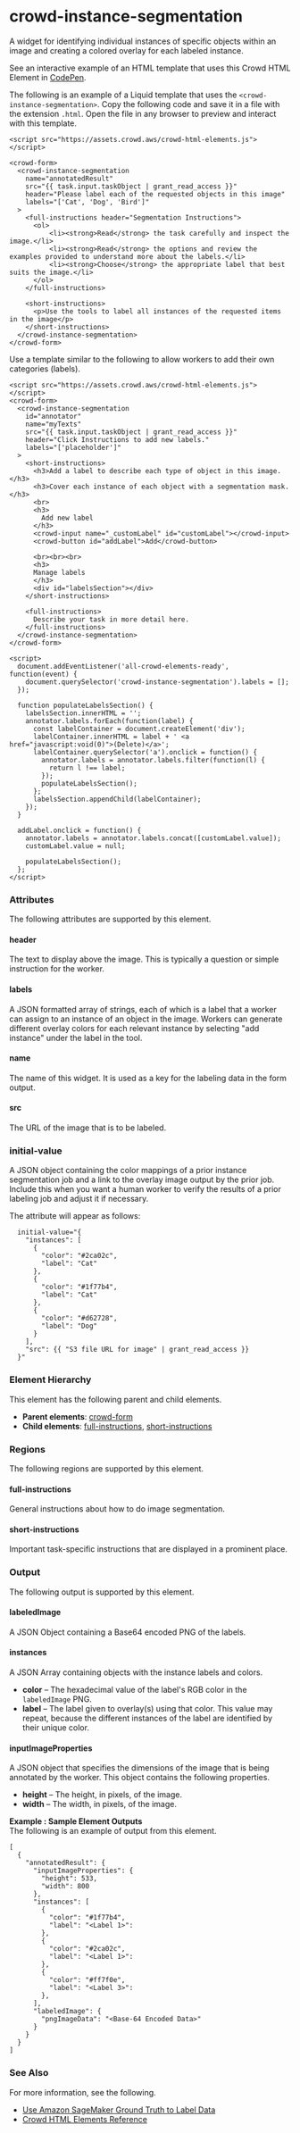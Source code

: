 # crowd\-instance\-segmentation<a name="sms-ui-template-crowd-instance-segmentation"></a>

A widget for identifying individual instances of specific objects within an image and creating a colored overlay for each labeled instance\.

See an interactive example of an HTML template that uses this Crowd HTML Element in [CodePen](https://codepen.io/sagemaker_crowd_html_elements/pen/PoWwvwG)\.

The following is an example of a Liquid template that uses the `<crowd-instance-segmentation>`\. Copy the following code and save it in a file with the extension `.html`\. Open the file in any browser to preview and interact with this template\. 

```
<script src="https://assets.crowd.aws/crowd-html-elements.js"></script>

<crowd-form>
  <crowd-instance-segmentation
    name="annotatedResult"
    src="{{ task.input.taskObject | grant_read_access }}"
    header="Please label each of the requested objects in this image"
    labels="['Cat', 'Dog', 'Bird']"
  >
    <full-instructions header="Segmentation Instructions">
      <ol>
          <li><strong>Read</strong> the task carefully and inspect the image.</li>
          <li><strong>Read</strong> the options and review the examples provided to understand more about the labels.</li>
          <li><strong>Choose</strong> the appropriate label that best suits the image.</li>
      </ol>
    </full-instructions>

    <short-instructions>
      <p>Use the tools to label all instances of the requested items in the image</p>
    </short-instructions>
  </crowd-instance-segmentation>
</crowd-form>
```

Use a template similar to the following to allow workers to add their own categories \(labels\)\.

```
<script src="https://assets.crowd.aws/crowd-html-elements.js"></script>
<crowd-form>
  <crowd-instance-segmentation
    id="annotator"
    name="myTexts"
    src="{{ task.input.taskObject | grant_read_access }}"
    header="Click Instructions to add new labels."
    labels="['placeholder']"
  >
    <short-instructions>
      <h3>Add a label to describe each type of object in this image.</h3>
      <h3>Cover each instance of each object with a segmentation mask.</h3>
      <br>
      <h3>
        Add new label
      </h3>
      <crowd-input name="_customLabel" id="customLabel"></crowd-input>
      <crowd-button id="addLabel">Add</crowd-button>
      
      <br><br><br>
      <h3>
      Manage labels
      </h3>
      <div id="labelsSection"></div>
    </short-instructions>
    
    <full-instructions>
      Describe your task in more detail here.
    </full-instructions>
  </crowd-instance-segmentation>
</crowd-form>

<script>
  document.addEventListener('all-crowd-elements-ready', function(event) {
    document.querySelector('crowd-instance-segmentation').labels = [];  
  });
  
  function populateLabelsSection() {
    labelsSection.innerHTML = '';
    annotator.labels.forEach(function(label) {
      const labelContainer = document.createElement('div');
      labelContainer.innerHTML = label + ' <a href="javascript:void(0)">(Delete)</a>';
      labelContainer.querySelector('a').onclick = function() {
        annotator.labels = annotator.labels.filter(function(l) {
          return l !== label;
        });
        populateLabelsSection();
      };
      labelsSection.appendChild(labelContainer);
    });
  }

  addLabel.onclick = function() {
    annotator.labels = annotator.labels.concat([customLabel.value]);
    customLabel.value = null;
    
    populateLabelsSection();
  };
</script>
```

### Attributes<a name="instance-segmentation-attributes"></a>

The following attributes are supported by this element\.

#### header<a name="instance-segmentation-attributes-header"></a>

The text to display above the image\. This is typically a question or simple instruction for the worker\.

#### labels<a name="instance-segmentation-attributes-labels"></a>

A JSON formatted array of strings, each of which is a label that a worker can assign to an instance of an object in the image\. Workers can generate different overlay colors for each relevant instance by selecting "add instance" under the label in the tool\.

#### name<a name="instance-segmentation-attributes-name"></a>

The name of this widget\. It is used as a key for the labeling data in the form output\.

#### src<a name="instance-segmentation-attributes-src"></a>

The URL of the image that is to be labeled\.

### initial\-value<a name="instance-segmentation-attributes-initial-value"></a>

A JSON object containing the color mappings of a prior instance segmentation job and a link to the overlay image output by the prior job\. Include this when you want a human worker to verify the results of a prior labeling job and adjust it if necessary\.

The attribute will appear as follows:

```
  initial-value="{
    "instances": [
      {
        "color": "#2ca02c",
        "label": "Cat"
      },
      {
        "color": "#1f77b4",
        "label": "Cat"
      },
      {
        "color": "#d62728",
        "label": "Dog"
      }
    ],
    "src": {{ "S3 file URL for image" | grant_read_access }}
  }"
```

### Element Hierarchy<a name="instance-segmentation-element-hierarchy"></a>

This element has the following parent and child elements\.
+ **Parent elements**: [crowd\-form](sms-ui-template-crowd-form.md)
+ **Child elements**: [full\-instructions](#instance-segmentation-regions-full-instructions), [short\-instructions](#instance-segmentation-regions-short-instructions)

### Regions<a name="instance-segmentation-regions"></a>

The following regions are supported by this element\.

#### full\-instructions<a name="instance-segmentation-regions-full-instructions"></a>

General instructions about how to do image segmentation\.

#### short\-instructions<a name="instance-segmentation-regions-short-instructions"></a>

Important task\-specific instructions that are displayed in a prominent place\.

### Output<a name="instance-segmentation-output"></a>

The following output is supported by this element\.

#### labeledImage<a name="instance-segmentation-output-labeledImage"></a>

A JSON Object containing a Base64 encoded PNG of the labels\.

#### instances<a name="instance-segmentation-output-labelMappings"></a>

A JSON Array containing objects with the instance labels and colors\.
+ **color** – The hexadecimal value of the label's RGB color in the `labeledImage` PNG\.
+ **label** – The label given to overlay\(s\) using that color\. This value may repeat, because the different instances of the label are identified by their unique color\.

#### inputImageProperties<a name="instance-segmentation-output-inputImageProperties"></a>

A JSON object that specifies the dimensions of the image that is being annotated by the worker\. This object contains the following properties\.
+ **height** – The height, in pixels, of the image\.
+ **width** – The width, in pixels, of the image\.

**Example : Sample Element Outputs**  
The following is an example of output from this element\.  

```
[
  {
    "annotatedResult": {
      "inputImageProperties": {
        "height": 533,
        "width": 800
      },
      "instances": [
        {
          "color": "#1f77b4",
          "label": "<Label 1>": 
        },
        {
          "color": "#2ca02c",
          "label": "<Label 1>": 
        },
        {
          "color": "#ff7f0e",
          "label": "<Label 3>": 
        },
      ],
      "labeledImage": {
        "pngImageData": "<Base-64 Encoded Data>"
      }
    }
  }
]
```

### See Also<a name="instance-segmentation-see-also"></a>

For more information, see the following\.
+ [Use Amazon SageMaker Ground Truth to Label Data](sms.md)
+ [Crowd HTML Elements Reference](sms-ui-template-reference.md)
